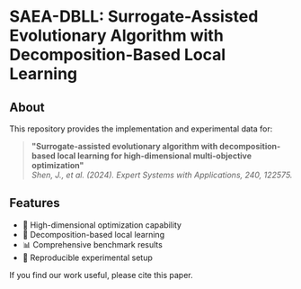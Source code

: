 # SAEA-DBLL: Surrogate-Assisted Evolutionary Algorithm with Decomposition-Based Local Learning

## About

This repository provides the implementation and experimental data for:

> **"Surrogate-assisted evolutionary algorithm with decomposition-based local learning for high-dimensional multi-objective optimization"**  
> *Shen, J., et al. (2024). Expert Systems with Applications, 240, 122575.*

## Features
- 🚀 High-dimensional optimization capability
- 🧩 Decomposition-based local learning
- 📊 Comprehensive benchmark results
- 🧪 Reproducible experimental setup

If you find our work useful, please cite this paper.
